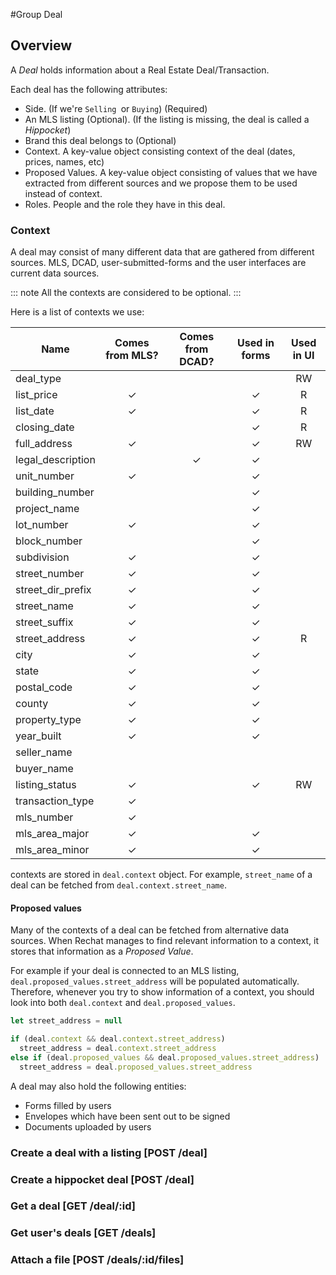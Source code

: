 #Group Deal

## Overview

A _Deal_ holds information about a Real Estate Deal/Transaction.

Each deal has the following attributes:

* Side. (If we're `Selling `or `Buying`) (Required)
* An MLS listing (Optional). (If the listing is missing, the deal is called a _Hippocket_)
* Brand this deal belongs to (Optional)
* Context. A key-value object consisting context of the deal (dates, prices, names, etc)
* Proposed Values. A key-value object consisting of values that we have extracted from
  different sources and we propose them to be used instead of context.
* Roles. People and the role they have in this deal.

### Context

A deal may consist of many different data that are gathered from different sources.
MLS, DCAD, user-submitted-forms and the user interfaces are current data sources.

::: note
All the contexts are considered to be optional.
:::

Here is a list of contexts we use:

Name                  | Comes from MLS? | Comes from DCAD? | Used in forms       | Used in UI
--------------------- | :-------------: | :--------------: | :-----------------: | :---------:
deal_type             |                 |                  |                     |      RW
list_price            |       ✓         |                  |        ✓            |      R
list_date             |       ✓         |                  |        ✓            |      R
closing_date          |                 |                  |        ✓            |      R
full_address          |       ✓         |                  |        ✓            |      RW
legal_description     |                 |        ✓         |        ✓            |
unit_number           |       ✓         |                  |        ✓            |
building_number       |                 |                  |        ✓            |
project_name          |                 |                  |        ✓            |
lot_number            |       ✓         |                  |        ✓            |
block_number          |                 |                  |        ✓            |
subdivision           |       ✓         |                  |        ✓            |
street_number         |       ✓         |                  |        ✓            |
street_dir_prefix     |       ✓         |                  |        ✓            |
street_name           |       ✓         |                  |        ✓            |
street_suffix         |       ✓         |                  |        ✓            |
street_address        |       ✓         |                  |        ✓            |      R
city                  |       ✓         |                  |        ✓            |
state                 |       ✓         |                  |        ✓            |
postal_code           |       ✓         |                  |        ✓            |
county                |       ✓         |                  |        ✓            |
property_type         |       ✓         |                  |        ✓            |
year_built            |       ✓         |                  |        ✓            |
seller_name           |                 |                  |                     |
buyer_name            |                 |                  |                     |
listing_status        |       ✓         |                  |        ✓            |      RW
transaction_type      |       ✓         |                  |                     |
mls_number            |       ✓         |                  |                     |
mls_area_major        |       ✓         |                  |        ✓            |
mls_area_minor        |       ✓         |                  |        ✓            |

contexts are stored in `deal.context` object.
For example, `street_name` of a deal can be fetched from `deal.context.street_name`.

#### Proposed values

Many of the contexts of a deal can be fetched from alternative data sources. When Rechat manages to find
relevant information to a context, it stores that information as a _Proposed Value_.

For example if your deal is connected to an MLS listing, `deal.proposed_values.street_address` will be populated automatically.
Therefore, whenever you try to show information of a context, you should look into both `deal.context` and `deal.proposed_values`.

```javascript
let street_address = null

if (deal.context && deal.context.street_address)
  street_address = deal.context.street_address
else if (deal.proposed_values && deal.proposed_values.street_address)
  street_address = deal.proposed_values.street_address
```


A deal may also hold the following entities:

* Forms filled by users
* Envelopes which have been sent out to be signed
* Documents uploaded by users


### Create a deal with a listing [POST /deal]
<!-- include(tests/deal/create.md) -->

### Create a hippocket deal [POST /deal]
<!-- include(tests/deal/createHippocket.md) -->

### Get a deal [GET /deal/:id]
<!-- include(tests/deal/get.md) -->

### Get user's deals [GET /deals]
<!-- include(tests/deal/getAll.md) -->

### Attach a file [POST /deals/:id/files]
